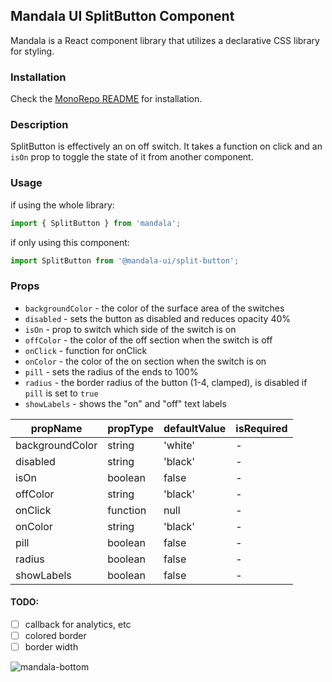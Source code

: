 ## Mandala UI SplitButton Component
Mandala is a React component library that utilizes a declarative CSS library for styling.

### Installation
Check the [MonoRepo README](https://github.com/mandala-ui/mandala) for installation.

### Description
SplitButton is effectively an on off switch. It takes a function on click and an `isOn` prop to toggle the state of it from another component.

### Usage
if using the whole library:
```js
import { SplitButton } from 'mandala';
```
if only using this component:
```js
import SplitButton from '@mandala-ui/split-button';
```
### Props
* `backgroundColor` - the color of the surface area of the switches
* `disabled` - sets the button as disabled and reduces opacity 40%
* `isOn` - prop to switch which side of the switch is on
* `offColor` - the color of the off section when the switch is off
* `onClick` - function for onClick
* `onColor` - the color of the on section when the switch is on
* `pill` - sets the radius of the ends to 100%
* `radius` - the border radius of the button (1-4, clamped), is disabled if `pill` is set to `true`
* `showLabels` - shows the "on" and "off" text labels

| propName | propType | defaultValue | isRequired |
| -------- | -------- | ------------ | ---------- |
| backgroundColor | string | 'white' | -          |
| disabled  | string | 'black'      | -          |
| isOn      | boolean| false        | -          |
| offColor  | string | 'black'      | -          |
| onClick   | function| null        | -          |
| onColor   | string | 'black'      | -          |
| pill      | boolean| false        | -          |
| radius    | boolean| false        | -          |
| showLabels| boolean| false        | -          |


#### TODO:
- [ ] callback for analytics, etc
- [ ] colored border
- [ ] border width

![mandala-bottom](https://user-images.githubusercontent.com/1824267/38281372-32114e5c-375f-11e8-9fbe-e5191b96429c.png)
